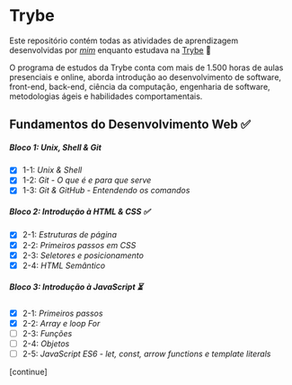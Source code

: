 # Trybe

Este repositório contém todas as atividades de aprendizagem desenvolvidas por _[mim](https://www.linkedin.com/in/guilherme-fernandes-a64505189/)_ enquanto estudava na [Trybe](https://www.betrybe.com/) 🚀

O programa de estudos da Trybe conta com mais de 1.500 horas de aulas presenciais e online, aborda introdução ao desenvolvimento de software, front-end, back-end, ciência da computação, engenharia de software, metodologias ágeis e habilidades comportamentais.

## Fundamentos do Desenvolvimento Web ✅

##### Bloco 1: Unix, Shell & Git

- [X] 1-1: _Unix & Shell_
- [X] 1-2: _Git - O que é e para que serve_
- [X] 1-3: _Git & GitHub - Entendendo os comandos_

##### Bloco 2: Introdução à HTML & CSS ✅

- [X] 2-1: _Estruturas de página_
- [X] 2-2: _Primeiros passos em CSS_
- [X] 2-3: _Seletores e posicionamento_
- [X] 2-4: _HTML Semântico_

##### Bloco 3: Introdução à JavaScript ⏳

- [X] 2-1: _Primeiros passos_
- [X] 2-2: _Array e loop For_
- [ ] 2-3: _Funções_
- [ ] 2-4: _Objetos_
- [ ] 2-5: _JavaScript ES6 - let, const, arrow functions e template literals_

[continue]